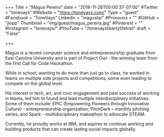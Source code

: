 +++
Title = "Magus Pereira"
date = "2018-11-28T00:00:37-07:00"
#Twitter = "tonevays"
#Website = "https://tonevays.com/"
Type = "guest"
#Facebook = "ToneVays"
Linkedin = "magusta/"
#Pronouns = ""
#GitHub = "jlopp"
Thumbnail = "img/guest/magus_pereira.jpg"
#Pinterest = ""
#Instagram = "tonevays/"
#YouTube = "/tonevayslibertylifetrail"
draft = "False"

+++

Magus is a recent computer science and entrepreneurship graduate from East Carolina University and is part of Project Owl - the winning team from the first Call for Code Hackathon.

While in school, wanting to do more than just go to class, he worked in teams on multiple side projects and competitions, some even leading to compete on the global level.

His interest in tech, art, and civic engagement and past success of working in teams, led him to found and lead multiple interdisciplinary initiatives. Some of them include: EPIC (Empowering Pioneers through Innovative Culture) - entrepreneurship organization; PitchDark – monthly pitching series, and Spark - multidisciplinary makeathon to advocate STEAM.

Currently, he proudly works at IBM, and aspires to continue working and building products that can create lasting social impacts globally.